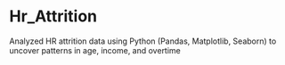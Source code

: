 # Hr_Attrition
Analyzed HR attrition data using Python (Pandas, Matplotlib, Seaborn) to uncover patterns in age, income, and overtime
